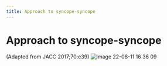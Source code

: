 ```yaml
---
title: Approach to syncope-syncope
---
```

# Approach to syncope-syncope

(Adapted from JACC 2017;70:e39)
![image 22-08-11 16 36 09](https://i.imgur.com/MXdju7l.png)
